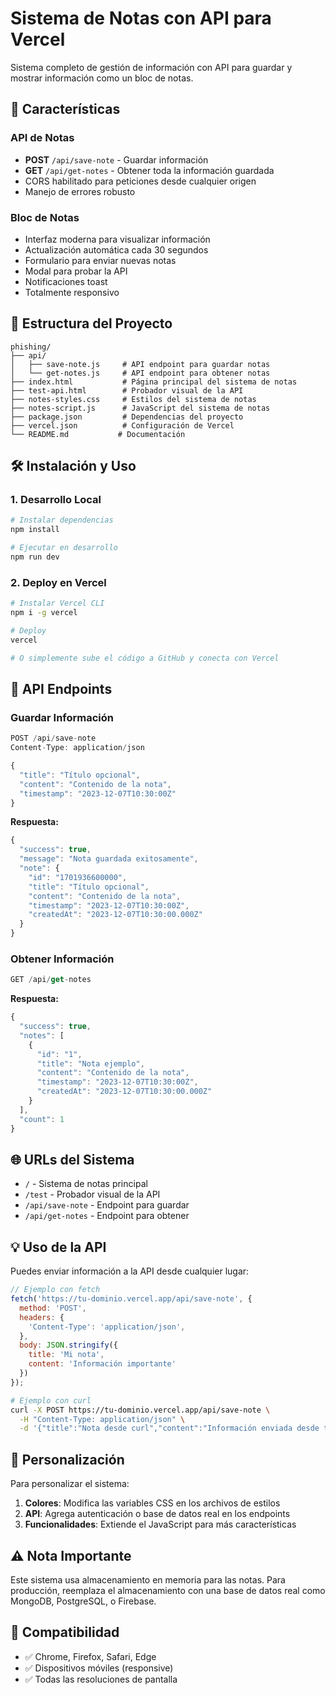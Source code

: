 # Sistema de Notas con API para Vercel

Sistema completo de gestión de información con API para guardar y mostrar información como un bloc de notas.

## 🚀 Características

### API de Notas
- **POST** `/api/save-note` - Guardar información
- **GET** `/api/get-notes` - Obtener toda la información guardada
- CORS habilitado para peticiones desde cualquier origen
- Manejo de errores robusto

### Bloc de Notas
- Interfaz moderna para visualizar información
- Actualización automática cada 30 segundos
- Formulario para enviar nuevas notas
- Modal para probar la API
- Notificaciones toast
- Totalmente responsivo

## 📁 Estructura del Proyecto

```
phishing/
├── api/
│   ├── save-note.js     # API endpoint para guardar notas
│   └── get-notes.js     # API endpoint para obtener notas
├── index.html           # Página principal del sistema de notas
├── test-api.html        # Probador visual de la API
├── notes-styles.css     # Estilos del sistema de notas
├── notes-script.js      # JavaScript del sistema de notas
├── package.json         # Dependencias del proyecto
├── vercel.json          # Configuración de Vercel
└── README.md           # Documentación

```

## 🛠️ Instalación y Uso

### 1. Desarrollo Local

```bash
# Instalar dependencias
npm install

# Ejecutar en desarrollo
npm run dev
```

### 2. Deploy en Vercel

```bash
# Instalar Vercel CLI
npm i -g vercel

# Deploy
vercel

# O simplemente sube el código a GitHub y conecta con Vercel
```

## 📡 API Endpoints

### Guardar Información
```javascript
POST /api/save-note
Content-Type: application/json

{
  "title": "Título opcional",
  "content": "Contenido de la nota",
  "timestamp": "2023-12-07T10:30:00Z"
}
```

**Respuesta:**
```javascript
{
  "success": true,
  "message": "Nota guardada exitosamente",
  "note": {
    "id": "1701936600000",
    "title": "Título opcional",
    "content": "Contenido de la nota",
    "timestamp": "2023-12-07T10:30:00Z",
    "createdAt": "2023-12-07T10:30:00.000Z"
  }
}
```

### Obtener Información
```javascript
GET /api/get-notes
```

**Respuesta:**
```javascript
{
  "success": true,
  "notes": [
    {
      "id": "1",
      "title": "Nota ejemplo",
      "content": "Contenido de la nota",
      "timestamp": "2023-12-07T10:30:00Z",
      "createdAt": "2023-12-07T10:30:00.000Z"
    }
  ],
  "count": 1
}
```


## 🌐 URLs del Sistema

- `/` - Sistema de notas principal
- `/test` - Probador visual de la API
- `/api/save-note` - Endpoint para guardar
- `/api/get-notes` - Endpoint para obtener

## 💡 Uso de la API

Puedes enviar información a la API desde cualquier lugar:

```javascript
// Ejemplo con fetch
fetch('https://tu-dominio.vercel.app/api/save-note', {
  method: 'POST',
  headers: {
    'Content-Type': 'application/json',
  },
  body: JSON.stringify({
    title: 'Mi nota',
    content: 'Información importante'
  })
});
```

```bash
# Ejemplo con curl
curl -X POST https://tu-dominio.vercel.app/api/save-note \
  -H "Content-Type: application/json" \
  -d '{"title":"Nota desde curl","content":"Información enviada desde terminal"}'
```

## 🔧 Personalización

Para personalizar el sistema:

1. **Colores**: Modifica las variables CSS en los archivos de estilos
2. **API**: Agrega autenticación o base de datos real en los endpoints
3. **Funcionalidades**: Extiende el JavaScript para más características

## ⚠️ Nota Importante

Este sistema usa almacenamiento en memoria para las notas. Para producción, reemplaza el almacenamiento con una base de datos real como MongoDB, PostgreSQL, o Firebase.

## 📱 Compatibilidad

- ✅ Chrome, Firefox, Safari, Edge
- ✅ Dispositivos móviles (responsive)
- ✅ Todas las resoluciones de pantalla
